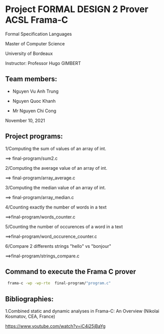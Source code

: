 # Project FORMAL DESIGN 2 Prover ACSL Frama-C
Formal Specification Languages

Master of Computer Science 

University of Bordeaux 

Instructor: Professor Hugo GIMBERT

## Team members:

+ Nguyen Vu Anh Trung

+ Nguyen Quoc Khanh

+ Mr Nguyen Chi Cong


November 10, 2021 



## Project programs:

1/Computing the sum of values of an array of int.

==> final-program/sum2.c

2/Computing the average value of an array of int.

==> final-program/array_average.c

3/Computing the median value of an array of int.

==> final-program/array_median.c

4/Counting exactly the number of words in a text

==>final-program/words_counter.c

5/Counting the number of occurences of a word in a text

==>final-program/word_occurence_counter.c

6/Compare 2 differents strings "hello" vs "bonjour"

==>final-program/strings_compare.c

## Command to execute the Frama C prover

```bash
 frama-c -wp -wp-rte  final-program/"program.c"
```


## Bibliographies:

1.Combined static and dynamic analyses in Frama-C: An Overview (Nikolai Kosmatov, CEA, France)

https://www.youtube.com/watch?v=iC4i25jBaYg